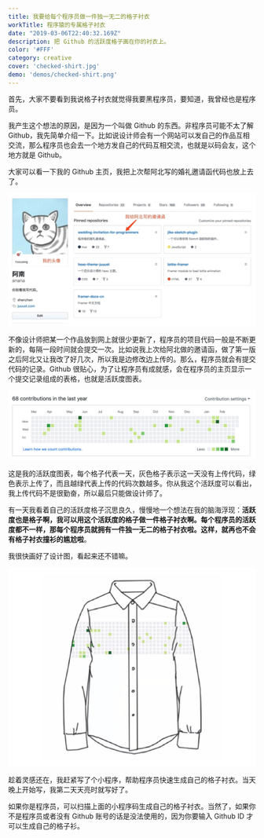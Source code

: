 ```yaml
---
title: 我要给每个程序员做一件独一无二的格子衬衣
workTitle: 程序猿的专属格子衬衣
date: "2019-03-06T22:40:32.169Z"
description: 把 Github 的活跃度格子画在你的衬衣上。
color: '#FFF'
category: creative
cover: 'checked-shirt.jpg'
demo: 'demos/checked-shirt.png'
---
```


首先，大家不要看到我说格子衬衣就觉得我要黑程序员，要知道，我曾经也是程序员。

我产生这个想法的原因，是因为一个叫做 Github 的东西。非程序员可能不太了解 Github，我先简单介绍一下。比如说设计师会有一个网站可以发自己的作品互相交流，那么程序员也会去一个地方发自己的代码互相交流，也就是以码会友，这个地方就是 Github。

大家可以看一下我的 Github 主页，我把上次帮阿北写的婚礼邀请函代码也放上去了。

![](./github.jpeg)

不像设计师把某一个作品放到网上就很少更新了，程序员的项目代码一般是不断更新的，每隔一段时间就会提交一次。比如说我上次给阿北做的邀请函，做了第一版之后阿北又让我改了好几次，所以我是边修改边上传的。那么，程序员就会有提交代码的记录。Github 很贴心，为了让程序员有成就感，会在程序员的主页显示一个提交记录组成的表格，也就是活跃度图表。

![](./contributions.jpeg)

这是我的活跃度图表，每个格子代表一天，灰色格子表示这一天没有上传代码，绿色表示上传了，而且越绿代表上传的代码次数越多。你从我这个活跃度可以看出，我上传代码不是很勤奋，所以最后只能做设计师了。

有一天我看着自己的活跃度格子沉思良久，慢慢地一个想法在我的脑海浮现：**活跃度也是格子啊，我可以用这个活跃度的格子做一件格子衬衣啊。每个程序员的活跃度都不一样，那每个程序员就拥有一件独一无二的格子衬衣啦。这样，就再也不会有格子衬衣撞衫的尴尬啦**。

我很快画好了设计图，看起来还不错嘛。

![](./result.jpg)

趁着灵感还在，我赶紧写了个小程序，帮助程序员快速生成自己的格子衬衣。当天晚上开始写，我第二天天亮时就写好了。

如果你是程序员，可以扫描上面的小程序码生成自己的格子衬衣。当然了，如果你不是程序员或者没有 Github 账号的话是没法使用的，因为你要输入 Github ID 才可以生成自己的格子衫。
